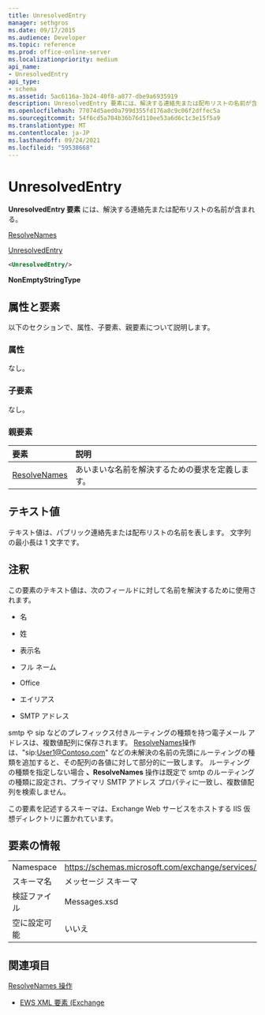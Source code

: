 ```yaml
---
title: UnresolvedEntry
manager: sethgros
ms.date: 09/17/2015
ms.audience: Developer
ms.topic: reference
ms.prod: office-online-server
ms.localizationpriority: medium
api_name:
- UnresolvedEntry
api_type:
- schema
ms.assetid: 5ac6116a-3b24-40f8-a877-dbe9a6935919
description: UnresolvedEntry 要素には、解決する連絡先または配布リストの名前が含まれる。
ms.openlocfilehash: 77074d5aed0a799d355fd176a8c9c06f2dffec5a
ms.sourcegitcommit: 54f6cd5a704b36b76d110ee53a6d6c1c3e15f5a9
ms.translationtype: MT
ms.contentlocale: ja-JP
ms.lasthandoff: 09/24/2021
ms.locfileid: "59538668"
---
```

# <a name="unresolvedentry"></a>UnresolvedEntry

**UnresolvedEntry 要素** には、解決する連絡先または配布リストの名前が含まれる。 
  
[ResolveNames](resolvenames.md)
  
[UnresolvedEntry](unresolvedentry.md)
  
```xml
<UnresolvedEntry/>
```

 **NonEmptyStringType**
## <a name="attributes-and-elements"></a>属性と要素

以下のセクションで、属性、子要素、親要素について説明します。
  
### <a name="attributes"></a>属性

なし。
  
### <a name="child-elements"></a>子要素

なし。
  
### <a name="parent-elements"></a>親要素

|**要素**|**説明**|
|:-----|:-----|
|[ResolveNames](resolvenames.md) <br/> |あいまいな名前を解決するための要求を定義します。  <br/> |
   
## <a name="text-value"></a>テキスト値

テキスト値は、パブリック連絡先または配布リストの名前を表します。 文字列の最小長は 1 文字です。
  
## <a name="remarks"></a>注釈

この要素のテキスト値は、次のフィールドに対して名前を解決するために使用されます。
  
- 名
    
- 姓
    
- 表示名
    
- フル ネーム
    
- Office
    
- エイリアス
    
- SMTP アドレス
    
smtp や sip などのプレフィックス付きルーティングの種類を持つ電子メール アドレスは、複数値配列に保存されます。 [ResolveNames](resolvenames-operation.md)操作は、"sip:User1@Contoso.com" などの未解決の名前の先頭にルーティングの種類を追加すると、その配列の各値に対して部分的に一致します。 ルーティングの種類を指定しない場合 **、ResolveNames** 操作は既定で smtp のルーティングの種類に設定され、プライマリ SMTP アドレス プロパティに一致し、複数値配列を検索しません。 
  
この要素を記述するスキーマは、Exchange Web サービスをホストする IIS 仮想ディレクトリに置かれています。
  
## <a name="element-information"></a>要素の情報

|||
|:-----|:-----|
|Namespace  <br/> |https://schemas.microsoft.com/exchange/services/2006/messages  <br/> |
|スキーマ名  <br/> |メッセージ スキーマ  <br/> |
|検証ファイル  <br/> |Messages.xsd  <br/> |
|空に設定可能  <br/> |いいえ  <br/> |
   
## <a name="see-also"></a>関連項目



[ResolveNames 操作](resolvenames-operation.md)


- [EWS XML 要素 (Exchange](ews-xml-elements-in-exchange.md)

